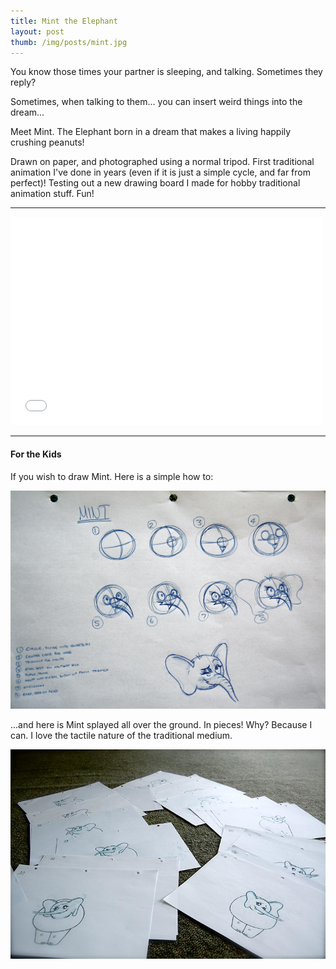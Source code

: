 ```yaml
---
title: Mint the Elephant
layout: post
thumb: /img/posts/mint.jpg
---
```


You know those times your partner is sleeping, and talking. Sometimes they reply?

Sometimes, when talking to them... you can insert weird things into the dream...

Meet Mint. The Elephant born in a dream that makes a living happily crushing peanuts!<!-- more -->

Drawn on paper, and photographed using a normal tripod. First traditional animation I've done in years (even if it is just a simple cycle, and far from perfect)! Testing out a new drawing board I made for hobby traditional animation stuff. Fun!

----

<div class="js-video [vimeo, widescreen]"><iframe src="//player.vimeo.com/video/84485104" width="500" height="333" frameborder="0" webkitallowfullscreen mozallowfullscreen allowfullscreen></iframe></div>

----

#### For the Kids

If you wish to draw Mint. Here is a simple how to:

![How to draw Mint](/img/posts/how-to.jpg)

...and here is Mint splayed all over the ground. In pieces! Why? Because I can. I love the tactile nature of the traditional medium.

![Mint on ground](/img/posts/mint-on-floor.jpg)